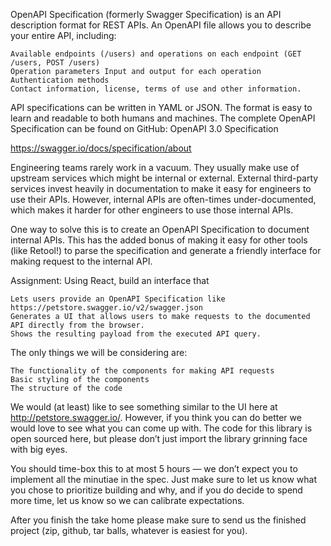 OpenAPI Specification (formerly Swagger Specification) is an API description format for REST APIs. An OpenAPI file allows you to describe your entire API, including:

    Available endpoints (/users) and operations on each endpoint (GET /users, POST /users)
    Operation parameters Input and output for each operation
    Authentication methods
    Contact information, license, terms of use and other information.


API specifications can be written in YAML or JSON. The format is easy to learn and readable to both humans and machines. The complete OpenAPI Specification can be found on GitHub: OpenAPI 3.0 Specification

https://swagger.io/docs/specification/about

Engineering teams rarely work in a vacuum. They usually make use of upstream services which might be internal or external. External third-party services invest heavily in documentation to make it easy for engineers to use their APIs. However, internal APIs are often-times under-documented, which makes it harder for other engineers to use those internal APIs.

One way to solve this is to create an OpenAPI Specification to document internal APIs. This has the added bonus of making it easy for other tools (like Retool!) to parse the specification and generate a friendly interface for making request to the internal API.

Assignment: Using React, build an interface that 

    Lets users provide an OpenAPI Specification like https://petstore.swagger.io/v2/swagger.json
    Generates a UI that allows users to make requests to the documented API directly from the browser.
    Shows the resulting payload from the executed API query.


The only things we will be considering are:

    The functionality of the components for making API requests
    Basic styling of the components
    The structure of the code


We would (at least) like to see something similar to the UI here at http://petstore.swagger.io/. However, if you think you can do better we would love to see what you can come up with.  The code for this library is open sourced here, but please don’t just import the library grinning face with big eyes.

You should time-box this to at most 5 hours — we don’t expect you to implement all the minutiae in the spec. Just make sure to let us know what you chose to prioritize building and why, and if you do decide to spend more time, let us know so we can calibrate expectations. 

After you finish the take home please make sure to send us the finished project (zip, github, tar balls, whatever is easiest for you).
